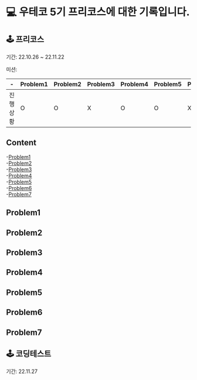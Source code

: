 # 💻 우테코 5기 프리코스에 대한 기록입니다.

## 🕹 프리코스
기간: 22.10.26 ~ 22.11.22

미션: 

-|Problem1|Problem2|Problem3|Problem4|Problem5|Problem6|Problem7
---|---|---|---|---|---|---|---
진행상황|O|O|X|O|O|X|X

## Content
-[Problem1](#Problem1)  
-[Problem2](#Problem2)  
-[Problem3](#Problem3)  
-[Problem4](#Problem4)  
-[Problem5](#Problem5)  
-[Problem6](#Problem6)  
-[Problem7](#Problem7)  


## Problem1
## Problem2
## Problem3
## Problem4
## Problem5
## Problem6
## Problem7

## 🕹 코딩테스트
기간: 22.11.27

